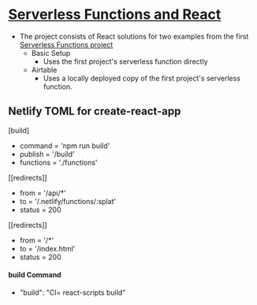 # [Serverless Functions and React](https://gabriels-first-serverless-react-app.netlify.app/)
  - The project consists of React solutions for two examples from the first [Serverless Functions project](https://github.com/ArpadGBondor/John_Smilga-Serverless_Functions_with_Netlify)
    - Basic Setup
      - Uses the first project's serverless function directly
    - Airtable
      - Uses a locally deployed copy of the first project's serverless function.

## Netlify TOML for create-react-app
[build]
  - command = 'npm run build'
  - publish = '/build'
  - functions = './functions'

[[redirects]]
  - from = '/api/\*'
  - to = '/.netlify/functions/:splat'
  - status = 200

[[redirects]]
  - from = '/\*'
  - to = '/index.html'
  - status = 200

#### build Command
  - "build": "CI= react-scripts build"

